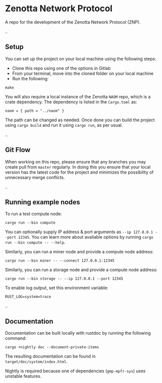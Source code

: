 # Zenotta Network Protocol

A repo for the development of the Zenotta Network Protocol (ZNP).

..

## Setup

You can set up the project on your local machine using the following steps:

- Clone this repo using one of the options in Gitlab
- From your terminal, move into the cloned folder on your local machine
- Run the following:

```
make
```

You will also require a local instance of the Zenotta `NAOM` repo, which is a crate dependency. The dependency 
is listed in the `Cargo.toml` as:

```
naom = { path = "../naom" }
```

The path can be changed as needed. Once done you can build the project using `cargo build` and run it using `cargo run`, as per usual.

..

## Git Flow

When working on this repo, please ensure that any branches you may create pull from `master` regularly. In doing this you 
ensure that your local version has the latest code for the project and minimizes the possibility of unnecessary merge 
conflicts.

..

## Running example nodes

To run a test compute node:

```
cargo run --bin compute
```

You can optionally supply IP address & port arguments as `--ip 127.0.0.1 --port 12345`. You can learn more about available options by running `cargo run --bin compute -- --help`.

Similarly, you can run a miner node and provide a compute node address:

```
cargo run --bin miner -- --connect 127.0.0.1:12345
```

Similarly, you can run a storage node and provide a compute node address:

```
cargo run --bin storage -- --ip 127.0.0.1 --port 12345
```

To enable log output, set this environment variable:

```
RUST_LOG=system=trace
```

..

## Documentation

Documentation can be built locally with rustdoc by running the following command:

```
cargo +nightly doc --document-private-items
```

The resulting documentation can be found in `target/doc/system/index.html`.

Nightly is required because one of dependencies (`gmp-mpfr-sys`) uses unstable features.
